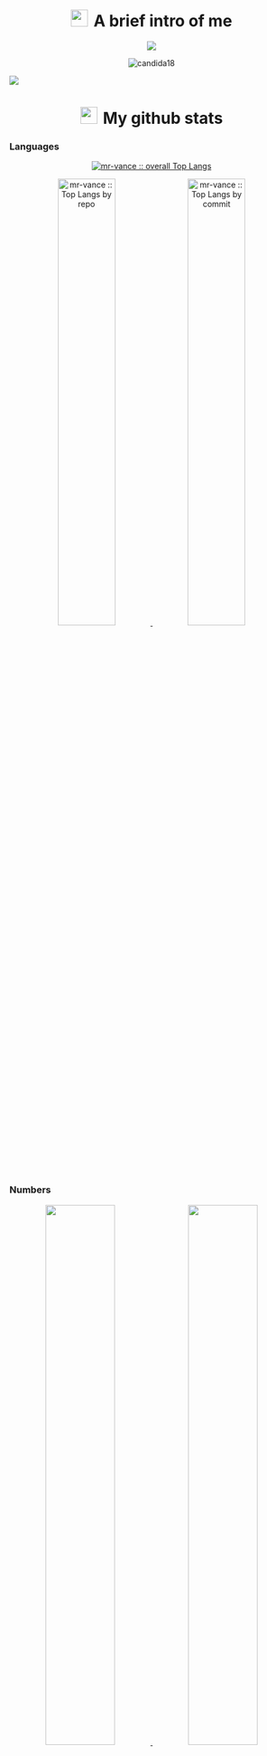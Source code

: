 <h1 align="center"><img src="https://fonts.gstatic.com/s/e/notoemoji/latest/1f913/512.gif" width="30" height="30" style="margin-right: 10px;">A brief intro of me</h1>

<p align="center">
<img src="https://media.tenor.com/mKMXJtjSv7YAAAAi/peachcat-new.gif">
</p>


<p align="center"><img src="https://readme-typing-svg.demolab.com?font=Century+Gothic&weight=700&size=27&duration=2500&pause=1000&color=3F4AD4&center=true&vCenter=true&width=435&lines=Hi%2C+I'm+Vance+Muchongo+%F0%9F%91%8B;I+build+software+for+fun+%F0%9F%92%99" alt="candida18"  /></p>

<!--horizontal divider-->
<img src="https://user-images.githubusercontent.com/73097560/115834477-dbab4500-a447-11eb-908a-139a6edaec5c.gif">

<h1 align="center"><img src="https://fonts.gstatic.com/s/e/notoemoji/latest/1f680/512.gif" width="30" height="30" style="margin-right: 10px;">My github stats</h1>

  

 <h3>Languages</h3>
            <p align="center">
        <a href="https://github.com/mr-vance/">
          <img src="https://github-readme-stats.vercel.app/api/top-langs/?username=mr-vance&langs_count=6&theme=transparent&layout=compact&hide_border=true"
          alt="mr-vance :: overall Top Langs " /></a>
      </p>
        <p align="center">
          <a href="https://github.com/mr-vance/">
          <img width="45%" src="https://github-profile-summary-cards.vercel.app/api/cards/repos-per-language?username=mr-vance&theme=transparent&layout=compact&hide_border=true"
          alt="mr-vance :: Top Langs by repo" />
          <img width="45%" src="https://github-profile-summary-cards.vercel.app/api/cards/most-commit-language?username=mr-vance&theme=transparent&layout=compact&hide_border=true"
          alt="mr-vance :: Top Langs by commit" />
          </a>
        </p>

<h3>Numbers</h3>
        <p align="center">
          <a href="https://github.com/mr-vance/">
          <img width="49.5%" src="https://github-readme-stats.vercel.app/api?username=mr-vance&show_icons=true&theme=transparent&hide_border=true" />
          <img width="49.5%" src="https://github-readme-streak-stats.herokuapp.com/?user=mr-vance&theme=transparent&hide_border=true" />
          </a>
       </p>

     

<!--horizontal divider-->
<img src="https://user-images.githubusercontent.com/73097560/115834477-dbab4500-a447-11eb-908a-139a6edaec5c.gif">


<h1 align="center"><img src="https://fonts.gstatic.com/s/e/notoemoji/latest/1f3bb/512.gif" width="30" height="30" style="margin-right: 10px;">My instruments</h1>

<!--tech stack icons-->
<p align="center">
  <a href="https://skillicons.dev">
    <img src="https://skillicons.dev/icons?i=git,bootstrap,c,cpp,css,discord,figma,firebase,github,html,css,java,js,kotlin,linux,md,mysql,androidstudio,bash,vim,nodejs,py,cs,react,vscode,php,visualstudio,latex&perline=14" />
  </a>
</p>
<!--horizontal divider-->
<img src="https://user-images.githubusercontent.com/73097560/115834477-dbab4500-a447-11eb-908a-139a6edaec5c.gif">


<h1 align="center"><img src="https://fonts.gstatic.com/s/e/notoemoji/latest/1f98b/512.gif" width="30" height="30" style="margin-right: 10px;">The state on me</h1>

<p align="center">Nothing much going on atm.</p>





<!--horizontal divider-->
<img src="https://user-images.githubusercontent.com/73097560/115834477-dbab4500-a447-11eb-908a-139a6edaec5c.gif">


<h1 align="center"><img src="https://fonts.gstatic.com/s/e/notoemoji/latest/1f48c/512.gif" width="30" height="30" style="margin-right: 10px;">Find me at...</h1>

<p align="center">
  <a href="https://vance-muchongo.web.app"><img src="https://img.icons8.com/bubbles/50/000000/web.png" alt="Website"/></a>
	<a href="#"><img src="https://img.icons8.com/bubbles/50/000000/gmail.png" alt="Gmail"/></a>
	<a href="#"><img src="https://img.icons8.com/bubbles/50/000000/github.png" alt="GitHub"/></a>
	<a href="#"><img src="https://img.icons8.com/bubbles/50/000000/linkedin.png" alt="LinkedIn"/></a>
	<a href="#"><img src="https://img.icons8.com/bubbles/50/000000/instagram.png" alt="Instagram"/></a>
	
</p>
